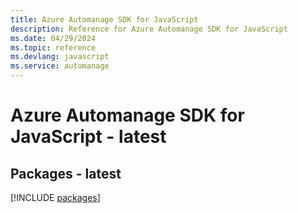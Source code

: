 ```yaml
---
title: Azure Automanage SDK for JavaScript
description: Reference for Azure Automanage SDK for JavaScript
ms.date: 04/29/2024
ms.topic: reference
ms.devlang: javascript
ms.service: automanage
---
```

# Azure Automanage SDK for JavaScript - latest
## Packages - latest
[!INCLUDE [packages](automanage-index.md)]